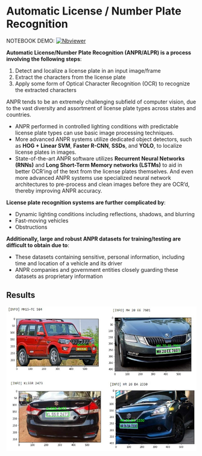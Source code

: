 # Automatic License / Number Plate Recognition

NOTEBOOK DEMO:  [![Nbviewer](https://github.com/jupyter/design/blob/main/logos/Badges/nbviewer_badge.svg)](https://nbviewer.jupyter.org/github/shejz/Automatic-License-Number-Plate-Recognition/blob/main/opencv_anpr.ipynb)

**Automatic License/Number Plate Recognition (ANPR/ALPR) is a process involving the following steps**:
1. Detect and localize a license plate in an input image/frame
2. Extract the characters from the license plate
3. Apply some form of Optical Character Recognition (OCR) to recognize the extracted characters

ANPR tends to be an extremely challenging subfield of computer vision, due to the vast diversity and assortment of license plate types across states and countries.

- ANPR performed in controlled lighting conditions with predictable license plate types can use basic image processing techniques.
- More advanced ANPR systems utilize dedicated object detectors, such as **HOG + Linear SVM**, **Faster R-CNN**, **SSDs**, and **YOLO**, to localize license plates in images.
- State-of-the-art ANPR software utilizes **Recurrent Neural Networks (RNNs)** and **Long Short-Term Memory networks (LSTMs)** to aid in better OCR’ing of the text from the license plates themselves. And even more advanced ANPR systems use specialized neural network architectures to pre-process and clean images before they are OCR’d, thereby improving ANPR accuracy.


**License plate recognition systems are further complicated by**:

- Dynamic lighting conditions including reflections, shadows, and blurring
- Fast-moving vehicles
- Obstructions

**Additionally, large and robust ANPR datasets for training/testing are difficult to obtain due to**:

- These datasets containing sensitive, personal information, including time and location of a vehicle and its driver
- ANPR companies and government entities closely guarding these datasets as proprietary information

## Results

![](https://github.com/shejz/Automatic-License-Number-Plate-Recognition/blob/main/Results.jpg)



